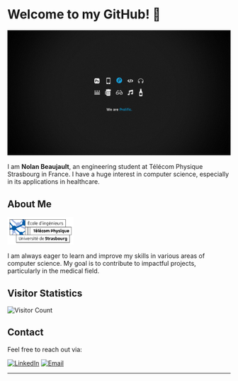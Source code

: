 # Welcome to my GitHub! 👋

![Banner](banner.jpg)

I am **Nolan Beaujault**, an engineering student at Télécom Physique Strasbourg in France. I have a huge interest in computer science, especially in its applications in healthcare.

## About Me

<img src="TPS.png" alt="Télécom Physique Strasbourg Logo" width="150">

I am always eager to learn and improve my skills in various areas of computer science. My goal is to contribute to impactful projects, particularly in the medical field.

## Visitor Statistics

![Visitor Count](https://komarev.com/ghpvc/?username=NolanBeaujault&color=blue)

## Contact

Feel free to reach out via:

[![LinkedIn](https://img.shields.io/badge/LinkedIn-0077B5?style=for-the-badge&logo=linkedin&logoColor=white)](https://www.linkedin.com/in/nolan-beaujault/)
[![Email](https://img.shields.io/badge/Email-D14836?style=for-the-badge&logo=gmail&logoColor=white)](mailto:beaujaultnolan@gmail.com)

---
